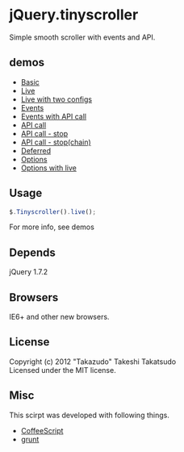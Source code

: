 # jQuery.tinyscroller

Simple smooth scroller with events and API.

## demos

* [Basic](http://takazudo.github.com/jQuery.tinyscroller/demos/basic.html)
* [Live](http://takazudo.github.com/jQuery.tinyscroller/demos/live.html)
* [Live with two configs](http://takazudo.github.com/jQuery.tinyscroller/demos/live2.html)
* [Events](http://takazudo.github.com/jQuery.tinyscroller/demos/events.html)
* [Events with API call](http://takazudo.github.com/jQuery.tinyscroller/demos/events2.html)
* [API call](http://takazudo.github.com/jQuery.tinyscroller/demos/apicall.html)
* [API call - stop](http://takazudo.github.com/jQuery.tinyscroller/demos/stop.html)
* [API call - stop(chain)](http://takazudo.github.com/jQuery.tinyscroller/demos/stopchain.html)
* [Deferred](http://takazudo.github.com/jQuery.tinyscroller/demos/deferred.html)
* [Options](http://takazudo.github.com/jQuery.tinyscroller/demos/options.html)
* [Options with live](http://takazudo.github.com/jQuery.tinyscroller/demos/options2.html)

## Usage

```javascript
$.Tinyscroller().live();
```
For more info, see demos

## Depends

jQuery 1.7.2  

## Browsers

IE6+ and other new browsers.  

## License

Copyright (c) 2012 "Takazudo" Takeshi Takatsudo  
Licensed under the MIT license.

## Misc

This scirpt was developed with following things.  

 * [CoffeeScript][coffeescript]
 * [grunt][grunt]

[coffeescript]: http://coffeescript.org/ "CoffeeScript"
[grunt]: https://github.com/cowboy/grunt "grunt"
